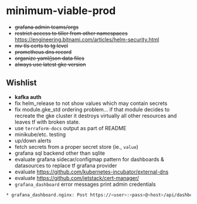 minimum-viable-prod
===

- ~~grafana admin teams/orgs~~
- ~~restrict access to tiller from other namespaces~~
    https://engineering.bitnami.com/articles/helm-security.html
- ~~mv tls certs to tg level~~
- ~~prometheus dns record~~
- ~~organize yaml/json data files~~
- ~~always use latest gke version~~

Wishlist
---

- **kafka auth**
- fix helm_release to not show values which may contain secrets
- fix module.gke_std ordering problem... if that module decides to recreate the
  gke cluster it destroys virtually all other resources and leaves tf with
  broken state.
- use `terraform-docs` output as part of README
- minikube/etc. testing
- up/down alerts
- fetch secrets from a proper secret store (ie., `value`)
- grafana sql backend other than sqlite
- evaluate grafana sidecar/configmap pattern for dashboards & datasources to
  replace tf grafana provider
- evaluate https://github.com/kubernetes-incubator/external-dns
- evaluate https://github.com/jetstack/cert-manager/
- `grafana_dashboard` error messages print admin credentials

```bash
* grafana_dashboard.nginx: Post https://<user>:<pass>@<host>/api/dashboards/db: dial tcp: lookup <host> on 8.8.8.8:53: no such host
```
